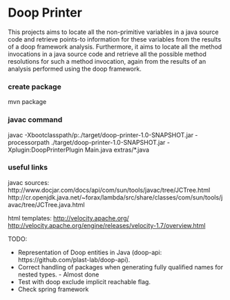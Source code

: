 <h1>Doop Printer</h1>
This projects aims to locate all the non-primitive variables in a java source code and retrieve points-to information for these variables from the results of a doop framework analysis. Furthermore, it aims to locate all the method invocations in a java source code and retrieve all the possible method resolutions for such a method invocation, again from the results of an analysis performed using the doop framework.

<h3>create package</h3>
mvn package

<h3>javac command</h3>
javac -Xbootclasspath/p:./target/doop-printer-1.0-SNAPSHOT.jar -processorpath ./target/doop-printer-1.0-SNAPSHOT.jar -Xplugin:DoopPrinterPlugin Main.java extras/*.java

<h3>useful links</h3>
javac sources:
http://www.docjar.com/docs/api/com/sun/tools/javac/tree/JCTree.html
http://cr.openjdk.java.net/~forax/lambda/src/share/classes/com/sun/tools/javac/tree/JCTree.java.html

html templates:
http://velocity.apache.org/
http://velocity.apache.org/engine/releases/velocity-1.7/overview.html



TODO:
<ul>
<li>Representation of Doop entities in Java (doop-api: https://github.com/plast-lab/doop-api).</li>
<li>Correct handling of packages when generating fully qualified names for nested types. - Almost done</li>
<li>Test with doop exclude implicit reachable flag.</li>
<li>Check spring framework</li>
</ul>
